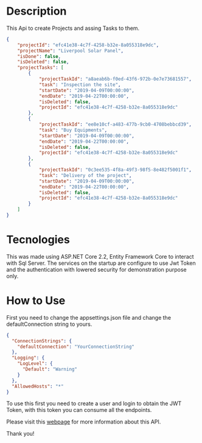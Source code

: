 # Description

This Api to create Projects and assing Tasks to them. 

```json
{
    "projectId": "efc41e38-4c7f-4258-b32e-8a055318e9dc",
    "projectName": "Liverpool Solar Panel",
    "isDone": false,
    "isDeleted": false,
    "projectTasks": [
        {
            "projectTaskId": "a8aeab6b-f0ed-43f6-972b-0e7e73681557",
            "task": "Inspection the site",
            "startDate": "2019-04-09T00:00:00",
            "endDate": "2019-04-22T00:00:00",
            "isDeleted": false,
            "projectId": "efc41e38-4c7f-4258-b32e-8a055318e9dc"
        },
        {
            "projectTaskId": "ee8e10cf-a483-477b-9cb0-4708bebbcd39",
            "task": "Buy Equipments",
            "startDate": "2019-04-09T00:00:00",
            "endDate": "2019-04-22T00:00:00",
            "isDeleted": false,
            "projectId": "efc41e38-4c7f-4258-b32e-8a055318e9dc"
        },
        {
            "projectTaskId": "0c3ee535-4f8a-49f3-98f5-8e482f5001f1",
            "task": "Delivery of the project",
            "startDate": "2019-04-09T00:00:00",
            "endDate": "2019-04-22T00:00:00",
            "isDeleted": false,
            "projectId": "efc41e38-4c7f-4258-b32e-8a055318e9dc"
        }
    ]
}
```

# Tecnologies

This was made using ASP.NET Core 2.2, Entity Framework Core to interact with Sql Server. The services on the startup are configure to use Jwt Token and the authentication with lowered security for demonstration purpose only.


# How to Use

First you need to change the appsettings.json file and change the defaultConnection string to yours.

```json
{
  "ConnectionStrings": {
    "defaultConnection": "YourConnectionString"
  },
  "Logging": {
    "LogLevel": {
      "Default": "Warning"
    }
  },
  "AllowedHosts": "*"
}

```


To use this first you need to create a user and login to obtain the JWT Token, with this token you can consume all the endpoints.

Please visit this [webpage](https://documenter.getpostman.com/view/2622970/S1ENxJ6i) for more information about this API.


Thank you!